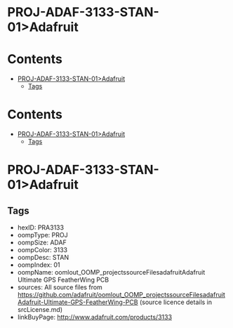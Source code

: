 
PROJ-ADAF-3133-STAN-01>Adafruit
===============================

Contents
========

* [PROJ-ADAF-3133-STAN-01>Adafruit](#proj-adaf-3133-stan-01adafruit)
	* [Tags](#tags)

Contents
========

* [PROJ-ADAF-3133-STAN-01>Adafruit](#proj-adaf-3133-stan-01adafruit)
	* [Tags](#tags)

# PROJ-ADAF-3133-STAN-01>Adafruit

## Tags

- hexID: PRA3133
- oompType: PROJ
- oompSize: ADAF
- oompColor: 3133
- oompDesc: STAN
- oompIndex: 01
- oompName: oomlout_OOMP_projectssourceFilesadafruitAdafruit Ultimate GPS FeatherWing PCB
- sources: All source files from https://github.com/adafruit/oomlout_OOMP_projectssourceFilesadafruitAdafruit-Ultimate-GPS-FeatherWing-PCB (source licence details in srcLicense.md)
- linkBuyPage: http://www.adafruit.com/products/3133

